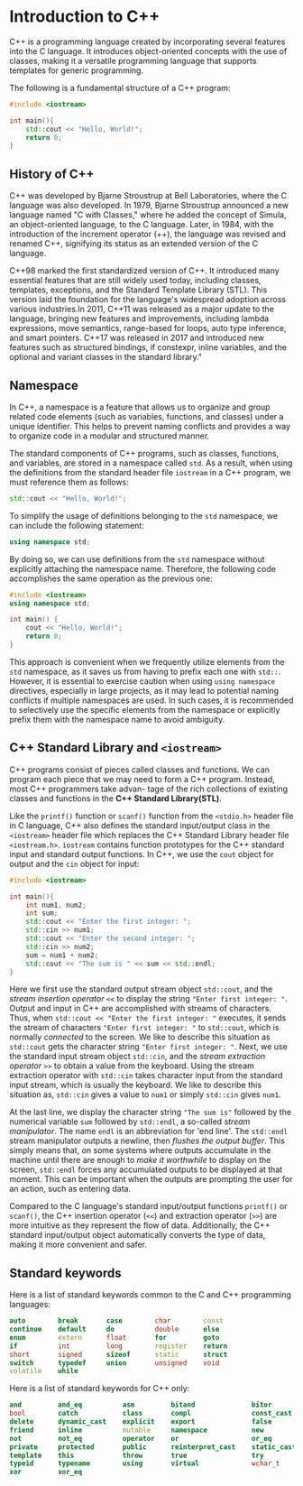 # Introduction to C++

C++ is a programming language created by incorporating several features into the C language. It  introduces object-oriented concepts with the use of classes, making it a versatile programming language that supports templates for generic programming.

The following is a fundamental structure of a C++ program:

```cpp
#include <iostream>

int main(){
    std::cout << "Hello, World!";
    return 0;
}
```

## History of C++

C++ was developed by Bjarne Stroustrup at Bell Laboratories, where the C language was also developed. In 1979, Bjarne Stroustrup announced a new language named "C with Classes," where he added the concept of Simula, an object-oriented language, to the C language. Later, in 1984, with the introduction of the increment operator (++), the language was revised and renamed C++, signifying its status as an extended version of the C language.

C++98 marked the first standardized version of C++. It introduced many essential features that are still widely used today, including classes, templates, exceptions, and the Standard Template Library (STL). This version laid the foundation for the language's widespread adoption across various industries.In 2011, C++11 was released as a major update to the language, bringing new features and improvements, including lambda expressions, move semantics, range-based for loops, auto type inference, and smart pointers. C++17 was released in 2017 and introduced new features such as structured bindings, if constexpr, inline variables, and the optional and variant classes in the standard library."

## Namespace

In C++, a namespace is a feature that allows us to organize and group related code elements (such as variables, functions, and classes) under a unique identifier. This helps to prevent naming conflicts and provides a way to organize code in a modular and structured manner.

The standard components of C++ programs, such as classes, functions, and variables, are stored in a namespace called `std`. As a result, when using the definitions from the standard header file `iostream` in a C++ program, we must reference them as follows:
```cpp
std::cout << "Hello, World!";
```
To simplify the usage of definitions belonging to the `std` namespace, we can include the following statement:

```cpp
using namespace std;
```
By doing so, we can use definitions from the `std` namespace without explicitly attaching the namespace name. 
Therefore, the following code accomplishes the same operation as the previous one:
```cpp
#include <iostream>
using namespace std;

int main() {
    cout << "Hello, World!";
    return 0;
}
```
This approach is convenient when we frequently utilize elements from the `std` namespace, as it saves us from having to prefix each one with `std::`. However, it is essential to exercise caution when using `using namespace` directives, especially in large projects, as it may lead to potential naming conflicts if multiple namespaces are used. In such cases, it is recommended to selectively use the specific elements from the namespace or explicitly prefix them with the namespace name to avoid ambiguity.

## C++ Standard Library and `<iostream>`

C++ programs consist of pieces called classes and functions. We can program each piece that we may need to form a C++ program. Instead, most C++ programmers take advan-
tage of the rich collections of existing classes and functions in the **C++ Standard Library(STL)**.

Like the `printf()` function or `scanf()` function from the `<stdio.h>` header file in C language, C++ also defines the standard input/output class in the `<iostream>` header file which replaces the C++ Standard Library header file `<iostream.h>`. `iostream` contains function prototypes for the C++ standard input and standard output functions. In C++, we use the `cout` object for output and the `cin` object for input:
```cpp
#include <iostream>

int main(){
    int num1, num2;
    int sum;
    std::cout << "Enter the first integer: ";
    std::cin >> num1;
    std::cout << "Enter the second integer: ";
    std::cin >> num2;
    sum = num1 + num2;
    std::cout << "The sum is " << sum << std::endl;
}
```
Here we first use the standard output stream object `std::cout`, and the *stream insertion operator* `<<` to display the string `"Enter first integer: "`. Output and input in C++ are accomplished with streams of characters. Thus, when `std::cout << "Enter the first integer: "` executes, it sends the stream of characters `"Enter first integer: "` to `std::cout`, which is normally *connected* to the screen. We like to describe this situation as `std::cout` gets the character string `"Enter first integer: "`. Next, we use the standard input stream object `std::cin`, and the *stream extraction operator* `>>` to obtain a value from the keyboard. Using the stream extraction operator with `std::cin` takes character input from the standard input stream, which is usually the keyboard. We like to describe this situation as, `std::cin` gives a value to `num1` or simply `std::cin` gives `num1`.

At the last line, we display the character string `"The sum is"` followed by the numerical variable `sum` followed by `std::endl`, a so-called *stream manipulator*. The name `endl` is an abbreviation for 'end line'. The `std::endl` stream manipulator outputs a newline, then *flushes the output buffer*. This simply means that, on some systems where outputs accumulate in the machine until there are enough to *make it worthwhile* to display on the screen, `std::endl` forces any accumulated outputs to be displayed at that moment. This can be important when the outputs are prompting the user for an action, such as entering data.

Compared to the C language's standard input/output functions `printf()` or `scanf()`, the C++ insertion operator (`<<`) and extraction operator (`>>`) are more intuitive as they represent the flow of data. Additionally, the C++ standard input/output object automatically converts the type of data, making it more convenient and safer.

## Standard keywords
Here is a list of standard keywords common to the C and C++ programming languages:
```cpp
auto        break       case        char        const
continue    default     do          double      else
enum        extern      float       for         goto
if          int         long        register    return
short       signed      sizeof      static      struct
switch      typedef     union       unsigned    void
volatile    while
```
Here is a list of standard keywords for C++ only:
```cpp
and         and_eq          asm         bitand              bitor
bool        catch           class       compl               const_cast
delete      dynamic_cast    explicit    export              false
friend      inline          mutable     namespace           new
not         not_eq          operator    or                  or_eq
private     protected       public      reinterpret_cast    static_cast
template    this            throw       true                try
typeid      typename        using       virtual             wchar_t
xor         xor_eq
```
